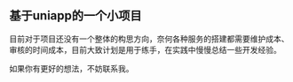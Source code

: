 ## 基于uniapp的一个小项目

目前对于项目还没有一个整体的构思方向，奈何各种服务的搭建都需要维护成本、审核的时间成本，目前大致计划是用于练手，在实践中慢慢总结一些开发经验。

如果你有更好的想法，不妨联系我。